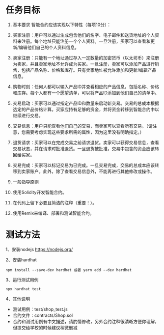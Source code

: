 # 任务目标
1. 基本要求
智能合约应该实现以下特性（每项10分）：
1. 买家注册：用户可以通过生成包含他们的名字、电子邮件和送货地址的个人资料来注册。每个地址只能注册一个个人资料。一旦注册，买家可以查看和更新/编辑他们自己的个人资料信息。
2. 卖家注册：只能有一个地址通过存入一定数量的加密货币（以太坊币）来注册为卖家，并且卖家地址不允许成为买家。一旦注册，卖家可以添加产品进行销售，包括产品名称、价格和库存。只有卖家地址被允许添加和更新/编辑产品信息。
3. 购物时刻：任何人都可以输入产品ID并查看相应的产品信息，包括名称、价格和库存。每个人都有一个愿望清单，可以将产品ID添加到他们自己的清单中。
4. 交易启动：买家可以通过指定产品ID和数量来启动新交易。交易的总成本根据选定的产品价格计算。买家应持有足够的资金，并将资金转移到智能合约中以继续进行交易。
5. 交易信息：用户只能查看他们自己的交易，而卖家可以查看所有交易。（请注意，您需要考虑实现这些要求所需的属性，因为这里没有明确指定。）
6. 退货请求：买家可以在完成交易之前请求退货。卖家可以获得交易信息，查看交易状态，并在请求时批准退货。一旦退货被批准，交易中包含的资金应该转回给买家。
7. 交易完成：买家可以标记交易为已完成。一旦交易完成，交易的总成本应该转移到卖家账户。此外，除了查看交易信息外，不能再进行其他修改或操作。

2. 一般指导原则
1. 使用Solidity开发智能合约。
2. 在代码上留下必要且简洁的注释（重要！）。
3. 使用Remix来编译、部署和测试智能合约。

# 测试方法

1、安装nodejs
https://nodejs.org/

2、安装hardhat
```shell
npm install --save-dev hardhat 或者 yarn add --dev hardhat
```
3、运行测试用例
```shell
npx hardhat test
```

4、其他说明
- 测试用例：test/shop_test.js
- 合约文件：contracts/Shop.sol
- 合约和测试用例有中文描述，请酌情修改，另外合约注释很清晰方便你理解，但提交给学校的时候建议稍微删减